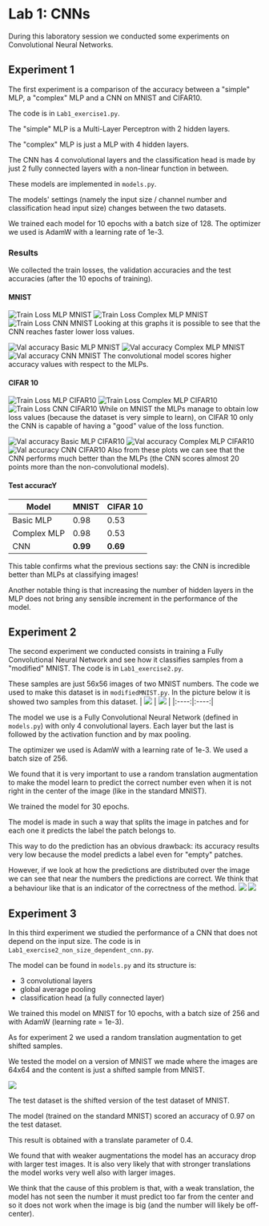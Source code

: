  # Lab 1: CNNs
 During this laboratory session we conducted some experiments on Convolutional Neural Networks.

## Experiment 1
The first experiment is a comparison of the accuracy between a "simple" MLP, a "complex" MLP and a CNN on MNIST and CIFAR10.

The code is in `Lab1_exercise1.py`.

The "simple" MLP is a Multi-Layer Perceptron with 2 hidden layers.

The "complex" MLP is just a MLP with 4 hidden layers.

The CNN has 4 convolutional layers and the classification head is made by just 2 fully connected layers with a non-linear function in between.

These models are implemented in `models.py`.

The models' settings (namely the input size / channel number and classification head input size) changes between the two datasets.

We trained each model for 10 epochs with a batch size of 128. The optimizer we used is AdamW with a learning rate of 1e-3.

### Results
We collected the train losses, the validation accuracies and the test accuracies (after the 10 epochs of training).

#### MNIST
![Train Loss MLP MNIST](../images/Lab1/train_loss_Basic%20MLP_MNIST.png)
![Train Loss Complex MLP MNIST](../images/Lab1/train_loss_Complex%20MLP_MNIST.png)
![Train Loss CNN MNIST](../images/Lab1/train_loss_CNN_MNIST.png)
Looking at this graphs it is possible to see that the CNN reaches faster lower loss values.

![Val accuracy Basic MLP MNIST](../images/Lab1/val_accuracy_Basic%20MLP_MNIST.png)
![Val accuracy Complex MLP MNIST](../images/Lab1/val_accuracy_Complex%20MLP_MNIST.png)
![Val accuracy CNN MNIST](../images/Lab1/val_accuracy_CNN_MNIST.png)
The convolutional model scores higher accuracy values with respect to the MLPs.

#### CIFAR 10
![Train Loss MLP CIFAR10](../images/Lab1/train_loss_Basic%20MLP_CIFAR10.png)
![Train Loss Complex MLP CIFAR10](../images/Lab1/train_loss_Complex%20MLP_CIFAR10.png)
![Train Loss CNN CIFAR10](../images/Lab1/train_loss_CNN_CIFAR10.png)
While on MNIST the MLPs manage to obtain low loss values (because the dataset is very simple to learn), on CIFAR 10 only the CNN is capable of having a "good" value of the loss function.

![Val accuracy Basic MLP CIFAR10](../images/Lab1/val_accuracy_Basic%20MLP_CIFAR10.png)
![Val accuracy Complex MLP CIFAR10](../images/Lab1/val_accuracy_Complex%20MLP_CIFAR10.png)
![Val accuracy CNN CIFAR10](../images/Lab1/val_accuracy_CNN_CIFAR10.png)
Also from these plots we can see that the CNN performs much better than the MLPs (the CNN scores almost 20 points more than the non-convolutional models).

#### Test accuracY
| Model       | MNIST    | CIFAR 10 |
|-------------|----------|----------|
| Basic MLP   | 0.98     | 0.53     |
| Complex MLP | 0.98     | 0.53     |
| CNN         | **0.99** | **0.69** |

This table confirms what the previous sections say: the CNN is incredible better than MLPs at classifying images!

Another notable thing is that increasing the number of hidden layers in the MLP does not bring any sensible increment in the performance of the model.

## Experiment 2
The second experiment we conducted consists in training a Fully Convolutional Neural Network and see how it classifies samples from a "modified" MNIST. The code is in `Lab1_exercise2.py`.

These samples are just 56x56 images of two MNIST numbers. The code we used to make this dataset is in `modifiedMNIST.py`.
In the picture below it is showed two samples from this dataset.
| ![](../images/Lab1/example.png) | ![](../images/Lab1/example_1.png) |
|:----:|:----:|

The model we use is a Fully Convolutional Neural Network (defined in `models.py`) with only 4 convolutional layers. Each layer but the last is followed by the activation function and by max pooling.

The optimizer we used is AdamW with a learning rate of 1e-3. We used a batch size of 256.

We found that it is very important to use a random translation augmentation to make the model learn to predict the correct number even when it is not right in the center of the image (like in the standard MNIST).

We trained the model for 30 epochs.

The model is made in such a way that splits the image in patches and for each one it predicts the label the patch belongs to.

This way to do the prediction has an obvious drawback: its accuracy results very low because the model predicts a label even for "empty" patches.

However, if we look at how the predictions are distributed over the image we can see that near the numbers the predictions are correct. We think that a behaviour like that is an indicator of the correctness of the method.
![](../images/Lab1/prediction.png) ![](../images/Lab1/prediction_1.png)

## Experiment 3
In this third experiment we studied the performance of a CNN that does not depend on the input size.
The code is in `Lab1_exercise2_non_size_dependent_cnn.py`.

The model can be found in `models.py` and its structure is:
- 3 convolutional layers
- global average pooling
- classification head (a fully connected layer)

We trained this model on MNIST for 10 epochs, with a batch size of 256 and with AdamW (learning rate = 1e-3).

As for experiment 2 we used a random translation augmentation to get shifted samples.

We tested the model on a version of MNIST we made where the images are 64x64 and the content is just a shifted sample from MNIST.

![](../images/Lab1/multisizeMNIST.png)

The test dataset is the shifted version of the test dataset of MNIST.

The model (trained on the standard MNIST) scored an accuracy of 0.97 on the test dataset.

This result is obtained with a translate parameter of 0.4.

We found that with weaker augmentations the model has an accuracy drop with larger test images. It is also very likely that with stronger translations the model works very well also with larger images.

We think that the cause of this problem is that, with a weak translation, the model has not seen the number it must predict too far from the center and so it does not work when the image is big (and the number will likely be off-center).





